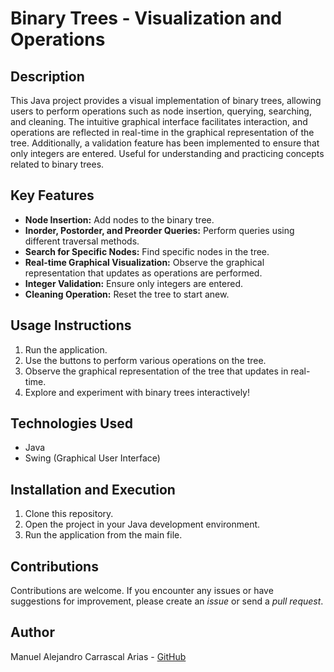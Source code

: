# Binary Trees - Visualization and Operations

## Description

This Java project provides a visual implementation of binary trees, allowing users to perform operations such as node insertion, querying, searching, and cleaning. The intuitive graphical interface facilitates interaction, and operations are reflected in real-time in the graphical representation of the tree. Additionally, a validation feature has been implemented to ensure that only integers are entered. Useful for understanding and practicing concepts related to binary trees.

## Key Features

- **Node Insertion:** Add nodes to the binary tree.
- **Inorder, Postorder, and Preorder Queries:** Perform queries using different traversal methods.
- **Search for Specific Nodes:** Find specific nodes in the tree.
- **Real-time Graphical Visualization:** Observe the graphical representation that updates as operations are performed.
- **Integer Validation:** Ensure only integers are entered.
- **Cleaning Operation:** Reset the tree to start anew.

## Usage Instructions

1. Run the application.
2. Use the buttons to perform various operations on the tree.
3. Observe the graphical representation of the tree that updates in real-time.
4. Explore and experiment with binary trees interactively!

## Technologies Used

- Java
- Swing (Graphical User Interface)

## Installation and Execution

1. Clone this repository.
2. Open the project in your Java development environment.
3. Run the application from the main file.

## Contributions

Contributions are welcome. If you encounter any issues or have suggestions for improvement, please create an _issue_ or send a _pull request_.

## Author

Manuel Alejandro Carrascal Arias - [GitHub](https://github.com/ManuelCarrascal)
